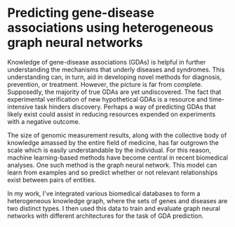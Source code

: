 # Predicting gene-disease associations using heterogeneous graph neural networks

Knowledge of gene-disease associations (GDAs) is helpful in further understanding the mechanisms that underly diseases and syndromes. This understanding can, in turn, aid in developing novel methods for diagnosis, prevention, or treatment. However, the picture is far from complete. Supposedly, the majority of true GDAs are yet undiscovered. The fact that experimental verification of new hypothetical GDAs is a resource and time-intensive task hinders discovery. Perhaps a way of predicting GDAs that likely exist could assist in reducing resources expended on experiments with a negative outcome.

The size of genomic measurement results, along with the collective body of knowledge amassed by the entire field of medicine, has far outgrown the scale which is easily understandable by the individual. For this reason, machine learning-based methods have become central in recent biomedical analyses. One such method is the graph neural network. This model can learn from examples and so predict whether or not relevant relationships exist between pairs of entities.

In my work, I've integrated various biomedical databases to form a heterogeneous knowledge graph, where the sets of genes and diseases are two distinct types. I then used this data to train and evaluate graph neural networks with different architectures for the task of GDA prediction.
